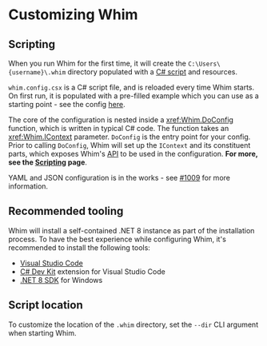 # Customizing Whim

## Scripting

When you run Whim for the first time, it will create the `C:\Users\{username}\.whim` directory populated with a [C# script](https://github.com/dalyIsaac/Whim/blob/main/src/Whim/Template/whim.config.csx) and resources.

`whim.config.csx` is a C# script file, and is reloaded every time Whim starts. On first run, it is populated with a pre-filled example which you can use as a starting point - see the config [here](https://github.com/dalyIsaac/Whim/blob/main/src/Whim/Template/whim.config.csx).

The core of the configuration is nested inside a <xref:Whim.DoConfig> function, which is written in typical C# code. The function takes an <xref:Whim.IContext> parameter. `DoConfig` is the entry point for your config. Prior to calling `DoConfig`, Whim will set up the `IContext` and its constituent parts, which exposes Whim's [API](/api) to be used in the configuration.
**For more, see the [Scripting](../configurescripting.md) page**.

YAML and JSON configuration is in the works - see [#1009](https://github.com/dalyIsaac/Whim/issues/1009) for more information.

## Recommended tooling

Whim will install a self-contained .NET 8 instance as part of the installation process. To have the best experience while configuring Whim, it's recommended to install the following tools:

- [Visual Studio Code](https://code.visualstudio.com/download)
- [C# Dev Kit](https://marketplace.visualstudio.com/items?itemName=ms-dotnettools.csdevkit) extension for Visual Studio Code
- [.NET 8 SDK](https://dotnet.microsoft.com/download/dotnet/8.0) for Windows

## Script location

To customize the location of the `.whim` directory, set the `--dir` CLI argument when starting Whim.

